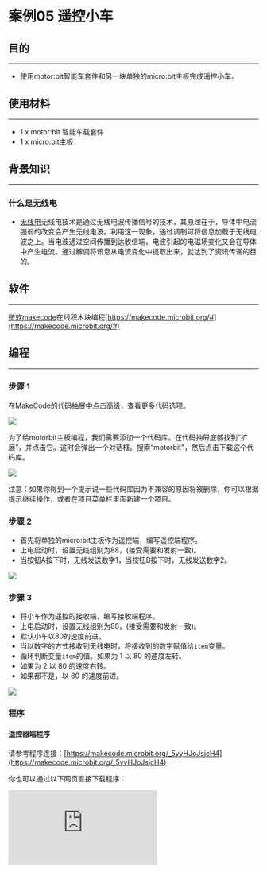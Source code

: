 ﻿# 案例05 遥控小车

## 目的
---

- 使用motor:bit智能车套件和另一块单独的micro:bit主板完成遥控小车。

## 使用材料
---

- 1 x motor:bit 智能车载套件
- 1 x micro:bit主板

## 背景知识
---
### 什么是无线电

- [无线电](https://en.wikipedia.org/wiki/Radio)无线电技术是通过无线电波传播信号的技术，其原理在于，导体中电流强弱的改变会产生无线电波。利用这一现象，通过调制可将信息加载于无线电波之上。当电波通过空间传播到达收信端，电波引起的电磁场变化又会在导体中产生电流。通过解调将讯息从电流变化中提取出来，就达到了资讯传递的目的。


## 软件
---
[微软makecode](https://makecode.microbit.org/#)在线积木块编程[https://makecode.microbit.org/#](https://makecode.microbit.org/#)


## 编程
---
### 步骤 1
在MakeCode的代码抽屉中点击高级，查看更多代码选项。

![](https://wiki-media-ef.oss-cn-hongkong.aliyuncs.com/docs/microbit/microbit-smart-car/microbit-motorbit-smart-car-kit/images/motor_bit_case_01.png)

为了给motorbit主板编程，我们需要添加一个代码库。在代码抽屉底部找到“扩展”，并点击它。这时会弹出一个对话框。搜索“motorbit"，然后点击下载这个代码库。

![](https://wiki-media-ef.oss-cn-hongkong.aliyuncs.com/docs/microbit/microbit-smart-car/microbit-motorbit-smart-car-kit/images/motor_bit_case_02.png)

注意：如果你得到一个提示说一些代码库因为不兼容的原因将被删除，你可以根据提示继续操作，或者在项目菜单栏里面新建一个项目。

### 步骤 2

- 首先将单独的micro:bit主板作为遥控端，编写遥控端程序。
- 上电启动时，设置无线组别为88，(接受需要和发射一致)。
- 当按钮A按下时，无线发送数字1，当按钮B按下时，无线发送数字2。

![](https://wiki-media-ef.oss-cn-hongkong.aliyuncs.com/docs/microbit/microbit-smart-car/microbit-motorbit-smart-car-kit/images/motor_bit_case_05_03.png)


### 步骤 3

- 将小车作为遥控的接收端，编写接收端程序。
- 上电启动时，设置无线组别为88，(接受需要和发射一致)。
- 默认小车以80的速度前进。
- 当以数字的方式接收到无线电时，将接收到的数字赋值给`item`变量。
- 循环判断变量`item`的值。如果为 1 以 80 的速度左转。
- 如果为 2 以 80 的速度右转。
- 如果都不是，以 80 的速度前进。

![](https://wiki-media-ef.oss-cn-hongkong.aliyuncs.com/docs/microbit/microbit-smart-car/microbit-motorbit-smart-car-kit/images/motor_bit_case_05_04.png)


### 程序
#### 遥控器端程序
请参考程序连接：[https://makecode.microbit.org/_5yyHJoJsjcH4](https://makecode.microbit.org/_5yyHJoJsjcH4)

你也可以通过以下网页直接下载程序：


<div
    style={{
        position: 'relative',
        paddingBottom: '60%',
        overflow: 'hidden',
    }}
>
    <iframe
        src="https://makecode.microbit.org/_5yyHJoJsjcH4"
        frameborder="0"
        sandbox="allow-popups allow-forms allow-scripts allow-same-origin"
        style={{
            position: 'absolute',
            width: '100%',
            height: '100%',
        }}
    />
</div>

#### 智能小车端程序

请参考程序连接：[https://makecode.microbit.org/_Ls6ecibsiMVs](https://makecode.microbit.org/_Ls6ecibsiMVs)

你也可以通过以下网页直接下载程序：

<div
    style={{
        position: 'relative',
        paddingBottom: '60%',
        overflow: 'hidden',
    }}
>
    <iframe
        src="https://makecode.microbit.org/_Ls6ecibsiMVs"
        frameborder="0"
        sandbox="allow-popups allow-forms allow-scripts allow-same-origin"
        style={{
            position: 'absolute',
            width: '100%',
            height: '100%',
        }}
    />
</div>

## 现象
---
- 车辆上电以80的速度向前直行，当按下遥控端micro:bit上的A按钮时，小车左转，按下B按钮，小车右转。

## 思考
---


## 常见问题
---


## 相关阅读
---
